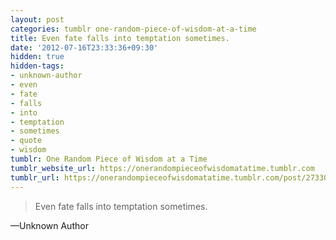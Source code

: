 ```yaml
---
layout: post
categories: tumblr one-random-piece-of-wisdom-at-a-time
title: Even fate falls into temptation sometimes.
date: '2012-07-16T23:33:36+09:30'
hidden: true
hidden-tags:
- unknown-author
- even
- fate
- falls
- into
- temptation
- sometimes
- quote
- wisdom
tumblr: One Random Piece of Wisdom at a Time
tumblr_website_url: https://onerandompieceofwisdomatatime.tumblr.com
tumblr_url: https://onerandompieceofwisdomatatime.tumblr.com/post/27330566892/even-fate-falls-into-temptation-sometimes
---
```

> Even fate falls into temptation sometimes.

—Unknown Author
